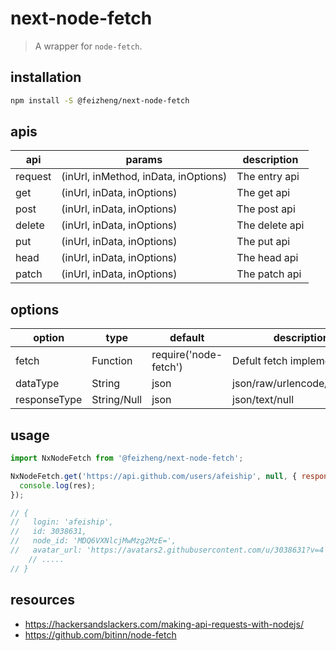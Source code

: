 # next-node-fetch
> A wrapper for `node-fetch`.

## installation
```bash
npm install -S @feizheng/next-node-fetch
```

## apis
| api     | params                               | description    |
| ------- | ------------------------------------ | -------------- |
| request | (inUrl, inMethod, inData, inOptions) | The entry api  |
| get     | (inUrl, inData, inOptions)           | The get api    |
| post    | (inUrl, inData, inOptions)           | The post api   |
| delete  | (inUrl, inData, inOptions)           | The delete api |
| put     | (inUrl, inData, inOptions)           | The put api    |
| head    | (inUrl, inData, inOptions)           | The head api   |
| patch   | (inUrl, inData, inOptions)           | The patch api  |

## options
| option       | type        | default               | description                  |
| ------------ | ----------- | --------------------- | ---------------------------- |
| fetch        | Function    | require('node-fetch') | Defult fetch implement       |
| dataType     | String      | json                  | json/raw/urlencode/multipart |
| responseType | String/Null | json                  | json/text/null               |

## usage
```js
import NxNodeFetch from '@feizheng/next-node-fetch';

NxNodeFetch.get('https://api.github.com/users/afeiship', null, { responseType:'json' }).then(res=>{
  console.log(res);
});

// {
//   login: 'afeiship',
//   id: 3038631,
//   node_id: 'MDQ6VXNlcjMwMzg2MzE=',
//   avatar_url: 'https://avatars2.githubusercontent.com/u/3038631?v=4',
    // .....
// }
```

## resources
- https://hackersandslackers.com/making-api-requests-with-nodejs/
- https://github.com/bitinn/node-fetch
